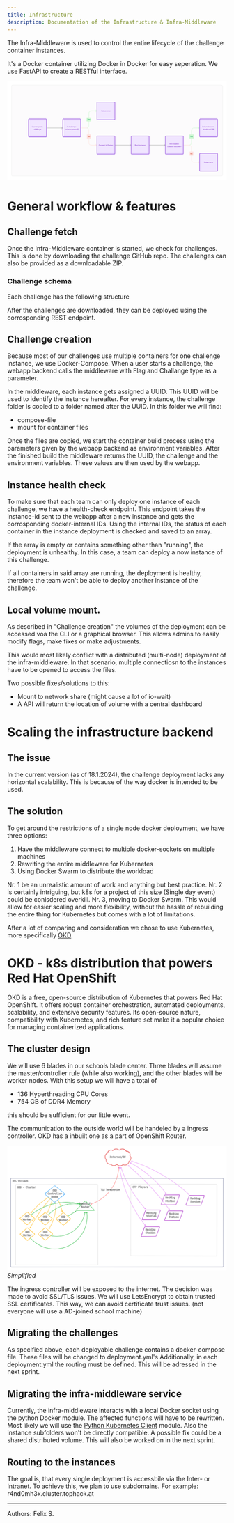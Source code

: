 ```yaml
---
title: Infrastructure
description: Documentation of the Infrastructure & Infra-Middleware
---
```

The Infra-Middleware is used to control the entire lifecycle of the challenge container instances.

It's a Docker container utilizing Docker in Docker for easy seperation.
We use FastAPI to create a RESTful interface.

![Deployment Flowchart](../../../assets/infra/deploy-flowchart.webp)

# General workflow & features

## Challenge fetch
Once the Infra-Middleware container is started, we check for challenges.
This is done by downloading the challenge GitHub repo. The challenges can also be provided as a downloadable ZIP.
### Challenge schema
Each challenge has the following structure

After the challenges are downloaded, they can be deployed using the corrosponding REST endpoint.

## Challenge creation
Because most of our challenges use multiple containers for one challenge instance, we use Docker-Compose.
When a user starts a challenge, the webapp backend calls the middleware with Flag and Challange type as a parameter.

In the middleware, each instance gets assigned a UUID. This UUID will be used to identify the instance hereafter.
For every instance, the challenge folder is copied to a folder named after the UUID.
In this folder we will find:
- compose-file
- mount for container files

Once the files are copied, we start the container build process using the parameters given by the webapp backend as environment variables.
After the finished build the middleware returns the UUID, the challenge and the environment variables.
These values are then used by the webapp.

## Instance health check
To make sure that each team can only deploy one instance of each challenge, we have a health-check endpoint.
This endpoint takes the instance-id sent to the webapp after a new instance and gets the corrosponding docker-internal IDs.
Using the internal IDs, the status of each container in the instance deployment is checked and saved to an array.

If the array is empty or contains something other than "running", the deployment is unhealthy.
In this case, a team can deploy a now instance of this challenge.

If all containers in said array are running, the deployment is healthy, therefore the team won't be able to deploy another instance of the challenge.

## Local volume mount.
As described in "Challenge creation" the volumes of the deployment can be accessed voa the CLI or a graphical browser.
This allows admins to easily modify flags, make fixes or make adjustments. 

This would most likely conflict with a distributed (multi-node) deployment of the infra-middleware.
In that scenario, multiple connectiosn to the instances have to be opened to access the files.

Two possible fixes/solutions to this:
- Mount to network share (might cause a lot of io-wait)
- A API will return the location of volume with a central dashboard


# Scaling the infrastructure backend

## The issue
In the current version (as of 18.1.2024), the challenge deployment lacks any horizontal scalability. This is because of the way docker is intended to be used.

## The solution
To get around the restrictions of a single node docker deployment, we have three options:
1. Have the middleware connect to multiple docker-sockets on multiple machines
2. Rewriting the entire middleware for Kubernetes
3. Using Docker Swarm to distribute the workload

Nr. 1 be an unrealistic amount of work and anything but best practice.
Nr. 2 is certainly intriguing, but k8s for a project of this size (Single day event) could be conisdered overkill.
Nr. 3, moving to Docker Swarm. This would allow for easier scaling and more flexibility, without the hassle of rebuilding the entire thing for Kubernetes but comes with a lot of limitations.

After a lot of comparing and consideration we chose to use Kubernetes, more specifically [OKD](https://www.okd.io/)

# OKD - k8s distribution that powers Red Hat OpenShift
OKD is a free, open-source distribution of Kubernetes that powers Red Hat OpenShift. It offers robust container orchestration, automated deployments, scalability, and extensive security features. Its open-source nature, compatibility with Kubernetes, and rich feature set make it a popular choice for managing containerized applications.

## The cluster design
We will use 6 blades in our schools blade center. Three blades will assume the master/controller rule (while also working), and the other blades will be worker nodes.
With this setup we will have a total of
- 136 Hyperthreading CPU Cores
- 754 GB of DDR4 Memory

this should be sufficient for our little event.

The communication to the outside world will be handeled by a ingress controller. OKD has a inbuilt one as a part of OpenShift Router.

![Cluster Design](../../../assets/infra/infra-design.svg)
_Simplified_

The ingress controller will be exposed to the internet. The decision was made to avoid SSL/TLS issues.
We will use LetsEncrypt to obtain trusted SSL certificates. This way, we can avoid certificate trust issues. (not everyone will use a AD-joined school machine)

## Migrating the challenges
As specified above, each deployable challenge contains a docker-compose file. These files will be changed to deployment.yml's
Additionally, in each deployment.yml the routing must be defined. This will be adressed in the next sprint.

## Migrating the infra-middleware service
Currently, the infra-middleware interacts with a local Docker socket using the python Docker module.
The affected functions will have to be rewritten. Most likely we will use the [Python Kubernetes Client](https://github.com/kubernetes-client/python) module.
Also the instance subfolders won't be directly compatible. A possible fix could be a shared distributed volume. This will also be worked on in the next sprint.

## Routing to the instances
The goal is, that every single deployment is accessbile via the Inter- or Intranet. To achieve this, we plan to use subdomains.
For example: r4nd0mh3x.cluster.tophack.at

___

Authors: Felix S.